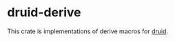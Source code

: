# druid-derive

This crate is implementations of derive macros for [druid][].

[druid]: https://github.com/linebender/druid
